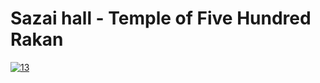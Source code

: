# Sazai hall - Temple of Five Hundred Rakan

[![13](https://upload.wikimedia.org/wikipedia/commons/thumb/4/41/Sazai_hall_-_500_Rakan_temples.jpg/290px-Sazai_hall_-_500_Rakan_temples.jpg)](13/README.md)
